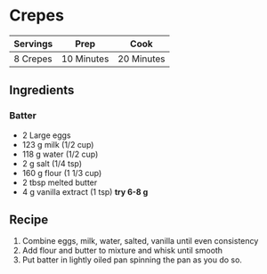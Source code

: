 # Crepes

|Servings|Prep|Cook|
|--|--|--|
|8 Crepes|10 Minutes|20 Minutes|

## Ingredients

### Batter

* 2 Large eggs
* 123 g milk (1/2 cup)
* 118 g water (1/2 cup)
* 2 g salt (1/4 tsp)
* 160 g flour (1 1/3 cup)
* 2 tbsp melted butter
* 4 g vanilla extract (1 tsp) **try 6-8 g**

## Recipe

1) Combine eggs, milk, water, salted, vanilla until even consistency
2) Add flour and butter to mixture and whisk until smooth
3) Put batter in lightly oiled pan spinning the pan as you do so.
